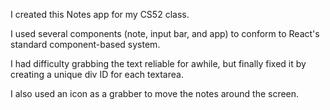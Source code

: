 I created this Notes app for my CS52 class.

I used several components (note, input bar, and app) to conform to React's standard component-based system.

I had difficulty grabbing the text reliable for awhile, but finally fixed it by creating a unique div ID for each textarea.

I also used an icon as a grabber to move the notes around the screen.
